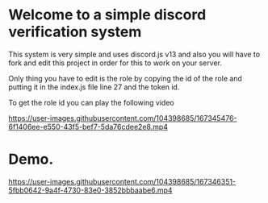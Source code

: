# Welcome to a simple discord verification system

This system is very simple and uses discord.js v13 and also you will have to fork and edit this project in order for this to work on your server.

Only thing you have to edit is the role by copying the id of the role and putting it in the index.js file line 27 and the token id.

To get the role id you can play the following video

https://user-images.githubusercontent.com/104398685/167345476-6f1406ee-e550-43f5-bef7-5da76cdee2e8.mp4


# Demo.

https://user-images.githubusercontent.com/104398685/167346351-5fbb0642-9a4f-4730-83e0-3852bbbaabe6.mp4

